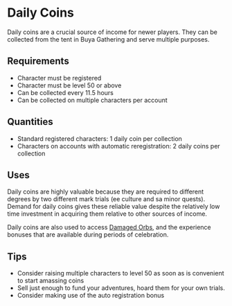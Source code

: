 # Daily Coins

Daily coins are a crucial source of income for newer players. They can be collected from the tent in Buya Gathering and serve multiple purposes.

## Requirements

- Character must be registered
- Character must be level 50 or above
- Can be collected every 11.5 hours
- Can be collected on multiple characters per account

## Quantities

- Standard registered characters: 1 daily coin per collection
- Characters on accounts with automatic reregistration: 2 daily coins per collection

## Uses

Daily coins are highly valuable because they are required to different degrees by two different mark trials (ee culture and sa minor quests). Demand for daily coins gives these reliable value despite the relatively low time investment in acquiring them relative to other sources of income.

Daily coins are also used to access [Damaged Orbs](../combat/orbs.md), and the experience bonuses that are available during periods of celebration.

## Tips

- Consider raising multiple characters to level 50 as soon as is convenient to start amassing coins
- Sell just enough to fund your adventures, hoard them for your own trials.
- Consider making use of the auto registration bonus
